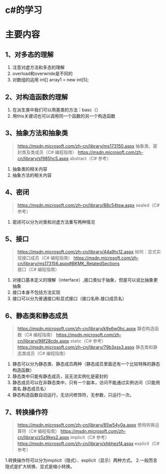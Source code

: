 #  c#的学习
主要内容
=============
1、对多态的理解
---------------
 1. 注意对虚方法和多态的理解
 2. overload和overwride是不同的
 3. 对数组的运用 int[] array1 = new int[5];
 
2、对构造函数的理解
-----------------------
1. 在派生类中我们可以用基类的方法：basc（）
2. 用this关键词也可以调用同一个函数的另一个构造函数

3、抽象方法和抽象类
----------------------
>https://msdn.microsoft.com/zh-cn/library/ms173150.aspx 抽象类、密封类及类成员（C# 编程指南）
>https://msdn.microsoft.com/zh-cn/library/sf985hc5.aspx abstract（C# 参考）

1. 抽象类的相关内容
2. 抽象方法的相关内容

4、密闭
-----------------
>https://msdn.microsoft.com/zh-cn/library/88c54tsw.aspx sealed（C# 参考）

1. 密闭可以分为对类和对虚方法重写两种情况

5、接口
---------------------
>https://msdn.microsoft.com/zh-cn/library/44a9ty12.aspx  如何：显式实现接口成员（C# 编程指南）
>https://msdn.microsoft.com/zh-cn/library/ms173156.aspx#BKMK_RelatedSections 接口（C# 编程指南）

1. 对接口基本定义的理解（interface）,接口类似于抽象，但是可以说比抽象更抽象
2. 接口本身不包括方法实现
3. 接口可以分为普通接口和显式接口（接口名称.接口成员名）

6、静态类和静态成员
-------------------------
>https://msdn.microsoft.com/zh-cn/library/k9x6w0hc.aspx 静态构造函数（C# 编程指南）
>https://msdn.microsoft.com/zh-cn/library/98f28cdx.aspx static（C# 参考）
>https://msdn.microsoft.com/zh-cn/library/79b3xss3.aspx 静态类和静态类成员（C# 编程指南）

1. 静态可以分为静态类、静态成员两种（静态成员里面还有一个比较特殊的静态构造函数）
2. 静态类中只能有静态成员，且无法实例化是密封的
3. 静态成员可以在非静态类中，只有一个副本，访问不能通过实例访问（只能用类名.静态成员名）
4. 静态构造函数自动运行，无访问修饰符，无参数，只运行一次。

7、转换操作符
----------------------------------
>https://msdn.microsoft.com/zh-cn/library/85w54y0a.aspx 使用转换运算符（C# 编程指南）
>https://msdn.microsoft.com/zh-cn/library/z5z9kes2.aspx implicit（C# 参考）
>https://msdn.microsoft.com/zh-cn/library/xhbhezf4.aspx explicit（C# 参考）

1.转换操作符可以分为implicit（隐式）、explicit（显示）两种方式。
2.一般而言隐式是扩大转换、显式是缩小转换。